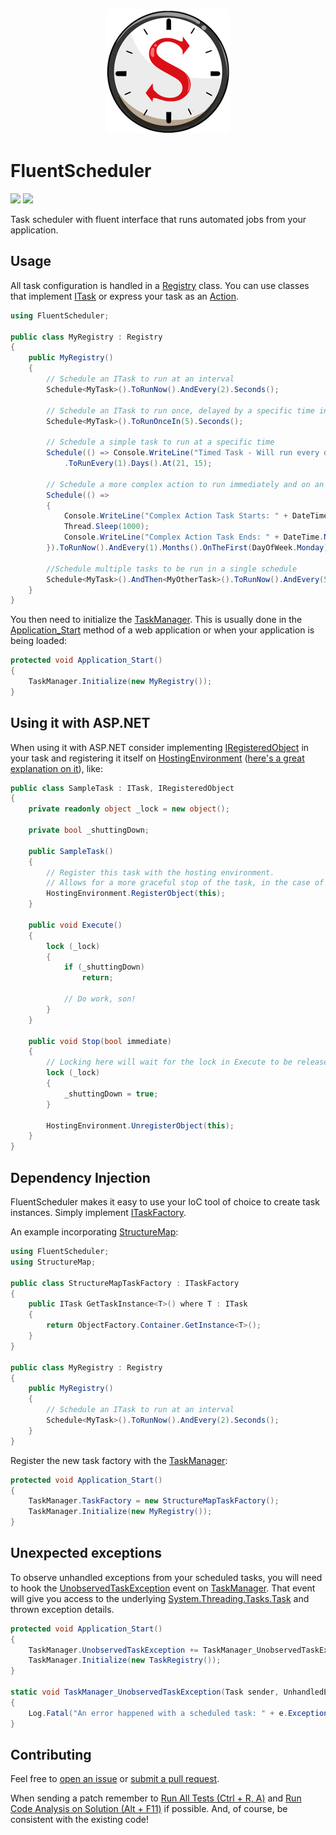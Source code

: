 <p align="center">
    <a href="#fluentscheduler">
        <img alt="logo" src="Assets/logo-200x200.png">
    </a>
</p>

# FluentScheduler

[![][build-img]][build]
[![][nuget-img]][nuget]

Task scheduler with fluent interface that runs automated jobs from your application.

[build]:     https://ci.appveyor.com/project/TallesL/fluentscheduler
[build-img]: https://ci.appveyor.com/api/projects/status/github/fluentscheduler/fluentscheduler?svg=true
[nuget]:     https://www.nuget.org/packages/FluentScheduler
[nuget-img]: https://badge.fury.io/nu/fluentscheduler.svg

## Usage

All task configuration is handled in a [Registry] class.
You can use classes that implement [ITask] or express your task as an [Action].

```cs
using FluentScheduler;

public class MyRegistry : Registry
{
    public MyRegistry()
    {
        // Schedule an ITask to run at an interval
        Schedule<MyTask>().ToRunNow().AndEvery(2).Seconds();

        // Schedule an ITask to run once, delayed by a specific time interval
        Schedule<MyTask>().ToRunOnceIn(5).Seconds();

        // Schedule a simple task to run at a specific time
        Schedule(() => Console.WriteLine("Timed Task - Will run every day at 9:15pm: " + DateTime.Now))
            .ToRunEvery(1).Days().At(21, 15);

        // Schedule a more complex action to run immediately and on an monthly interval
        Schedule(() =>
        {
            Console.WriteLine("Complex Action Task Starts: " + DateTime.Now);
            Thread.Sleep(1000);
            Console.WriteLine("Complex Action Task Ends: " + DateTime.Now);
        }).ToRunNow().AndEvery(1).Months().OnTheFirst(DayOfWeek.Monday).At(3, 0);
        
        //Schedule multiple tasks to be run in a single schedule
        Schedule<MyTask>().AndThen<MyOtherTask>().ToRunNow().AndEvery(5).Minutes();
    }
} 
```

You then need to initialize the [TaskManager].
This is usually done in the [Application_Start] method of a web application or when your application is being loaded:

```cs
protected void Application_Start()
{
    TaskManager.Initialize(new MyRegistry()); 
} 
```

[Registry]:          Library/Registry.cs
[ITask]:             Library/ITask.cs
[Action]:            https://msdn.microsoft.com/library/System.Action
[TaskManager]:       Library/TaskManager.cs
[Application_Start]: https://msdn.microsoft.com/library/ms178473

## Using it with ASP.NET

When using it with ASP.NET consider implementing [IRegisteredObject] in your task and registering it itself on [HostingEnvironment]&nbsp;([here's a great explanation on it]), like:

```cs
public class SampleTask : ITask, IRegisteredObject
{
    private readonly object _lock = new object();

    private bool _shuttingDown;

    public SampleTask()
    {
        // Register this task with the hosting environment.
        // Allows for a more graceful stop of the task, in the case of IIS shutting down.
        HostingEnvironment.RegisterObject(this);
    }

    public void Execute()
    {
        lock (_lock)
        {
            if (_shuttingDown)
                return;

            // Do work, son!
        }
    }

    public void Stop(bool immediate)
    {
        // Locking here will wait for the lock in Execute to be released until this code can continue.
        lock (_lock)
        {
            _shuttingDown = true;
        }

        HostingEnvironment.UnregisterObject(this);
    }
}
```

[IRegisteredObject]:                https://msdn.microsoft.com/library/System.Web.Hosting.IRegisteredObject
[HostingEnvironment]:               https://msdn.microsoft.com/library/System.Web.Hosting.HostingEnvironment
[here's a great explanation on it]: http://haacked.com/archive/2011/10/16/the-dangers-of-implementing-recurring-background-tasks-in-asp-net.aspx

## Dependency Injection

FluentScheduler makes it easy to use your IoC tool of choice to create task instances.
Simply implement [ITaskFactory].

An example incorporating [StructureMap]:

```cs
using FluentScheduler;
using StructureMap;

public class StructureMapTaskFactory : ITaskFactory
{
    public ITask GetTaskInstance<T>() where T : ITask
    {
        return ObjectFactory.Container.GetInstance<T>();
    }
}

public class MyRegistry : Registry
{
    public MyRegistry()
    {
        // Schedule an ITask to run at an interval
        Schedule<MyTask>().ToRunNow().AndEvery(2).Seconds();
    }
} 
```

Register the new task factory with the [TaskManager]:

```cs
protected void Application_Start()
{
    TaskManager.TaskFactory = new StructureMapTaskFactory();
    TaskManager.Initialize(new MyRegistry()); 
}
```

[ITaskFactory]: Library/TaskFactory.cs
[StructureMap]: http://structuremap.github.io

## Unexpected exceptions

To observe unhandled exceptions from your scheduled tasks, you will need to hook the [UnobservedTaskException] event on [TaskManager].
That event will give you access to the underlying [System.Threading.Tasks.Task] and thrown exception details.

```cs
protected void Application_Start()
{
    TaskManager.UnobservedTaskException += TaskManager_UnobservedTaskException;
    TaskManager.Initialize(new TaskRegistry());
}

static void TaskManager_UnobservedTaskException(Task sender, UnhandledExceptionEventArgs e)
{
    Log.Fatal("An error happened with a scheduled task: " + e.ExceptionObject);
}
```

[UnobservedTaskException]:     Library/TaskManager.cs#L32
[System.Threading.Tasks.Task]: https://msdn.microsoft.com/library/System.Threading.Tasks.Task

## Contributing

Feel free to [open an issue] or [submit a pull request].

When sending a patch remember to [Run All Tests (Ctrl + R, A)] and [Run Code Analysis on Solution (Alt + F11)] if
possible.
And, of course, be consistent with the existing code!

[open an issue]:                             https://github.com/fluentscheduler/FluentScheduler/issues
[submit a pull request]:                     https://github.com/fluentscheduler/FluentScheduler/pulls
[Run All Tests (Ctrl + R, A)]:               https://msdn.microsoft.com/library/ms182470
[Run Code Analysis on Solution (Alt + F11)]: https://msdn.microsoft.com/library/bb907198
